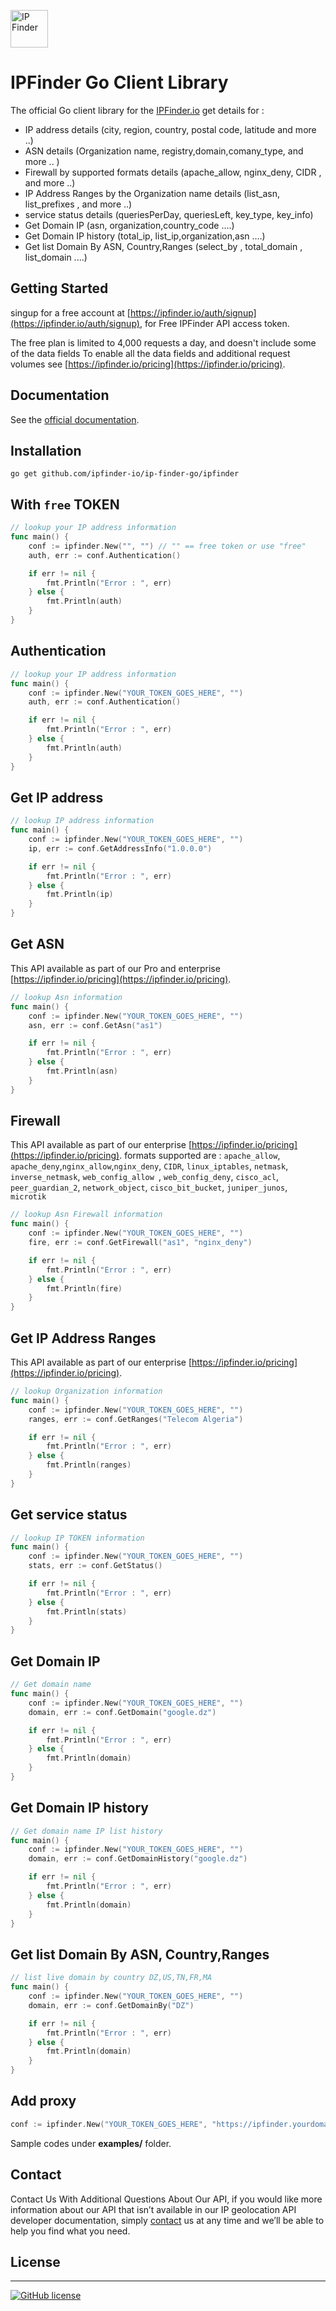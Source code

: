 <img src='https://camo.githubusercontent.com/46886c3e689a0d4a3f6c0733d1cab5d9f9a3926d/68747470733a2f2f697066696e6465722e696f2f6173736574732f696d616765732f6c6f676f732f6c6f676f2e706e67' height='60' alt='IP Finder'></a>
#  IPFinder Go Client Library

The official Go client library for the [IPFinder.io](https://ipfinder.io) get details for :
-  IP address details (city, region, country, postal code, latitude and more ..)
-  ASN details (Organization name, registry,domain,comany_type, and more .. )
-  Firewall by supported formats details (apache_allow,  nginx_deny, CIDR , and more ..)
-  IP Address Ranges by the Organization name  details (list_asn, list_prefixes , and more ..)
-  service status details (queriesPerDay, queriesLeft, key_type, key_info)
- Get Domain IP (asn, organization,country_code ....)
- Get Domain IP history (total_ip, list_ip,organization,asn ....)
- Get list Domain By ASN, Country,Ranges (select_by , total_domain  , list_domain ....)

## Getting Started
singup for a free account at [https://ipfinder.io/auth/signup](https://ipfinder.io/auth/signup), for Free IPFinder API access token.

The free plan is limited to 4,000 requests a day, and doesn't include some of the data fields
To enable all the data fields and additional request volumes see [https://ipfinder.io/pricing](https://ipfinder.io/pricing).

## Documentation

See the [official documentation](https://ipfinder.io/docs).

## Installation
```shell
go get github.com/ipfinder-io/ip-finder-go/ipfinder
```

## With `free` TOKEN

```go 
// lookup your IP address information
func main() {
	conf := ipfinder.New("", "") // "" == free token or use "free"
	auth, err := conf.Authentication()

	if err != nil {
		fmt.Println("Error : ", err)
	} else {
		fmt.Println(auth)
	}
}
```

## Authentication

```go 
// lookup your IP address information
func main() {
	conf := ipfinder.New("YOUR_TOKEN_GOES_HERE", "")
	auth, err := conf.Authentication()

	if err != nil {
		fmt.Println("Error : ", err)
	} else {
		fmt.Println(auth)
	}
}
```

## Get IP address

```go 
// lookup IP address information
func main() {
	conf := ipfinder.New("YOUR_TOKEN_GOES_HERE", "")
	ip, err := conf.GetAddressInfo("1.0.0.0")

	if err != nil {
		fmt.Println("Error : ", err)
	} else {
		fmt.Println(ip)
	}
}

```

## Get ASN
This API available as part of our Pro and enterprise [https://ipfinder.io/pricing](https://ipfinder.io/pricing).

```go 
// lookup Asn information
func main() {
	conf := ipfinder.New("YOUR_TOKEN_GOES_HERE", "") 
	asn, err := conf.GetAsn("as1")

	if err != nil {
		fmt.Println("Error : ", err)
	} else {
		fmt.Println(asn)
	}
}
```

## Firewall
This API available as part of our  enterprise [https://ipfinder.io/pricing](https://ipfinder.io/pricing).
formats supported are :  `apache_allow`, `apache_deny`,`nginx_allow`,`nginx_deny`, `CIDR`, `linux_iptables`, `netmask`, `inverse_netmask`, `web_config_allow `, `web_config_deny`, `cisco_acl`, `peer_guardian_2`, `network_object`, `cisco_bit_bucket`, `juniper_junos`, `microtik`

```go 
// lookup Asn Firewall information
func main() {
	conf := ipfinder.New("YOUR_TOKEN_GOES_HERE", "") 
	fire, err := conf.GetFirewall("as1", "nginx_deny")

	if err != nil {
		fmt.Println("Error : ", err)
	} else {
		fmt.Println(fire)
	}
}
```

## Get IP Address Ranges
This API available as part of our  enterprise [https://ipfinder.io/pricing](https://ipfinder.io/pricing).

```go 
// lookup Organization information
func main() {
	conf := ipfinder.New("YOUR_TOKEN_GOES_HERE", "")
	ranges, err := conf.GetRanges("Telecom Algeria")

	if err != nil {
		fmt.Println("Error : ", err)
	} else {
		fmt.Println(ranges)
	}
}
```

## Get service status

```go 
// lookup IP TOKEN information
func main() {
	conf := ipfinder.New("YOUR_TOKEN_GOES_HERE", "")
	stats, err := conf.GetStatus()

	if err != nil {
		fmt.Println("Error : ", err)
	} else {
		fmt.Println(stats)
	}
}
```

## Get Domain IP

```go 
// Get domain name
func main() {
	conf := ipfinder.New("YOUR_TOKEN_GOES_HERE", "")
	domain, err := conf.GetDomain("google.dz")

	if err != nil {
		fmt.Println("Error : ", err)
	} else {
		fmt.Println(domain)
	}
}
```

## Get Domain IP history

```go 
// Get domain name IP list history
func main() {
	conf := ipfinder.New("YOUR_TOKEN_GOES_HERE", "") 
	domain, err := conf.GetDomainHistory("google.dz")

	if err != nil {
		fmt.Println("Error : ", err)
	} else {
		fmt.Println(domain)
	}
}
```

## Get list Domain By ASN, Country,Ranges

```go 
// list live domain by country DZ,US,TN,FR,MA
func main() {
	conf := ipfinder.New("YOUR_TOKEN_GOES_HERE", "") 
	domain, err := conf.GetDomainBy("DZ")

	if err != nil {
		fmt.Println("Error : ", err)
	} else {
		fmt.Println(domain)
	}
}
```

## Add proxy
```go 
conf := ipfinder.New("YOUR_TOKEN_GOES_HERE", "https://ipfinder.yourdomain.com")
```

Sample codes under **examples/** folder.


## Contact

Contact Us With Additional Questions About Our API, if you would like more information about our API that isn’t available in our IP geolocation API developer documentation, simply [contact](https://ipfinder.io/contact) us at any time and we’ll be able to help you find what you need.

## License
----

[![GitHub license](https://img.shields.io/github/license/ipfinder-io/ip-finder-node.svg)](https://github.com/ipfinder-io/ip-finder-node)